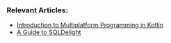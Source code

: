 ### Relevant Articles:

- [Introduction to Multiplatform Programming in Kotlin](https://www.baeldung.com/kotlin/multiplatform-programming)
- [A Guide to SQLDelight](https://www.baeldung.com/kotlin/sqldelight)
